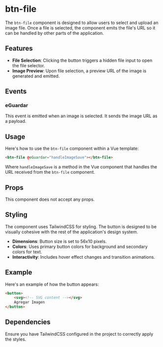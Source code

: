 
# btn-file

The `btn-file` component is designed to allow users to select and upload an image file. Once a file is selected, the component emits the file's URL so it can be handled by other parts of the application.

## Features

- **File Selection**: Clicking the button triggers a hidden file input to open the file selector.
- **Image Preview**: Upon file selection, a preview URL of the image is generated and emitted.

## Events

### eGuardar

This event is emitted when an image is selected. It sends the image URL as a payload.

## Usage

Here's how to use the `btn-file` component within a Vue template:

```html
<btn-file @eGuardar="handleImageSave"></btn-file>
```

Where `handleImageSave` is a method in the Vue component that handles the URL received from the `btn-file` component.

## Props

This component does not accept any props.

## Styling

The component uses TailwindCSS for styling. The button is designed to be visually cohesive with the rest of the application's design system.

- **Dimensions**: Button size is set to 56x10 pixels.
- **Colors**: Uses primary button colors for background and secondary colors for text.
- **Interactivity**: Includes hover effect changes and transition animations.

## Example

Here's an example of how the button appears:

```html
<button>
    <svg><!-- SVG content --></svg>
    Agregar Imagen
</button>
```

## Dependencies

Ensure you have TailwindCSS configured in the project to correctly apply the styles.
